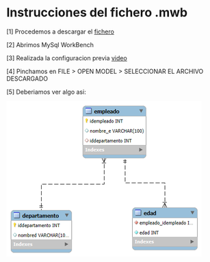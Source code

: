 # Instrucciones del fichero .mwb

[1] Procedemos a descargar el [fichero](https://github.com/MarceloDanielChoque/BasesDeDatos-Practica/blob/main/modelo_datos/ModeloRelacionalMWB.mwb)

[2] Abrimos MySql WorkBench 

[3] Realizada la configuracion previa [video](https://www.youtube.com/watch?v=GQj0XpjQK4E)

[4] Pinchamos en FILE > OPEN MODEL > SELECCIONAR EL ARCHIVO DESCARGADO

[5] Deberiamos ver algo asi: 

<img src="https://github.com/MarceloDanielChoque/imagenes/blob/main/img/testjoin.png">

